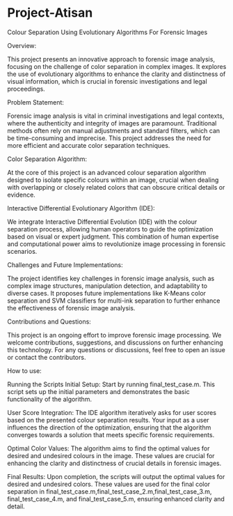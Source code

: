 # Project-Atisan
Colour Separation Using Evolutionary Algorithms For Forensic Images

Overview:

This project presents an innovative approach to forensic image analysis, focusing on the challenge of color separation in complex images. It explores the use of evolutionary algorithms to enhance the clarity and distinctness of visual information, which is crucial in forensic investigations and legal proceedings.


Problem Statement:

Forensic image analysis is vital in criminal investigations and legal contexts, where the authenticity and integrity of images are paramount. Traditional methods often rely on manual adjustments and standard filters, which can be time-consuming and imprecise. This project addresses the need for more efficient and accurate color separation techniques.


Color Separation Algorithm:

At the core of this project is an advanced colour separation algorithm designed to isolate specific colours within an image, crucial when dealing with overlapping or closely related colors that can obscure critical details or evidence.

Interactive Differential Evolutionary Algorithm (IDE):

We integrate Interactive Differential Evolution (IDE) with the colour separation process, allowing human operators to guide the optimization based on visual or expert judgment. This combination of human expertise and computational power aims to revolutionize image processing in forensic scenarios.

Challenges and Future Implementations:

The project identifies key challenges in forensic image analysis, such as complex image structures, manipulation detection, and adaptability to diverse cases. It proposes future implementations like K-Means color separation and SVM classifiers for multi-ink separation to further enhance the effectiveness of forensic image analysis.

Contributions and Questions:

This project is an ongoing effort to improve forensic image processing. We welcome contributions, suggestions, and discussions on further enhancing this technology.
For any questions or discussions, feel free to open an issue or contact the contributors.

How to use:

Running the Scripts
Initial Setup: Start by running final_test_case.m. This script sets up the initial parameters and demonstrates the basic functionality of the algorithm.

User Score Integration: The IDE algorithm iteratively asks for user scores based on the presented colour separation results. Your input as a user influences the direction of the optimization, ensuring that the algorithm converges towards a solution that meets specific forensic requirements.

Optimal Color Values: The algorithm aims to find the optimal values for desired and undesired colours in the image. These values are crucial for enhancing the clarity and distinctness of crucial details in forensic images.

Final Results: Upon completion, the scripts will output the optimal values for desired and undesired colors. These values are used for the final color separation in final_test_case.m,final_test_case_2.m,final_test_case_3.m, final_test_case_4.m, and final_test_case_5.m, ensuring enhanced clarity and detail.
